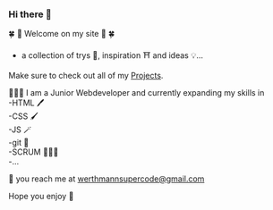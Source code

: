 ### Hi there 👋

🍀 🌸 Welcome on my site 🌸 🍀

- a collection of trys 📝, inspiration ⛩ and ideas 💡...

Make sure to check out all of my <a href="https://github.com/stars/werthmannsupercode/lists/projects">Projects</a>. 


👩🏻‍💻 I am a Junior Webdeveloper and currently expanding my skills in<br>
-HTML 🖊<br>
-CSS 🖌<br>
-JS 🪄<br>
-git 🔮<br>
-SCRUM 🧘🏻‍♀️<br>
-...

💌 you reach me at 
werthmannsupercode@gmail.com

Hope you enjoy 💜
